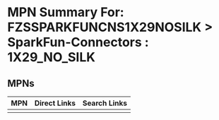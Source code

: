 



# MPN Summary For: FZSSPARKFUNCNS1X29NOSILK > SparkFun-Connectors : 1X29_NO_SILK

## MPNs
  

|MPN|Direct Links|Search Links|
| :--- | :--- | :--- |
||||
